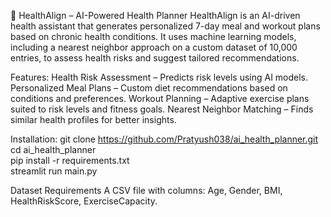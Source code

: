 🏥 HealthAlign – AI-Powered Health Planner
HealthAlign is an AI-driven health assistant that generates personalized 7-day meal and workout plans based on chronic health conditions. It uses machine learning models, including a nearest neighbor approach on a custom dataset of 10,000 entries, to assess health risks and suggest tailored recommendations.

Features:
Health Risk Assessment – Predicts risk levels using AI models.
Personalized Meal Plans – Custom diet recommendations based on conditions and preferences.
Workout Planning – Adaptive exercise plans suited to risk levels and fitness goals.
Nearest Neighbor Matching – Finds similar health profiles for better insights.

Installation:
git clone https://github.com/Pratyush038/ai_health_planner.git  
cd ai_health_planner  
pip install -r requirements.txt  
streamlit run main.py   

Dataset Requirements
A CSV file with columns: Age, Gender, BMI, HealthRiskScore, ExerciseCapacity.

